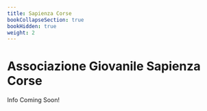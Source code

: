 ```yaml
---
title: Sapienza Corse
bookCollapseSection: true
bookHidden: true
weight: 2
---
```


# Associazione Giovanile Sapienza Corse

Info Coming Soon!